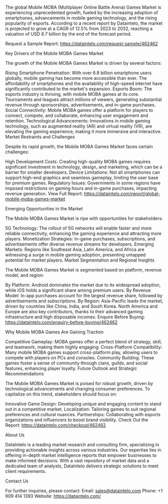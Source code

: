 The global Mobile MOBA (Multiplayer Online Battle Arena) Games Market is experiencing unprecedented growth, fueled by the increasing adoption of smartphones, advancements in mobile gaming technology, and the rising popularity of esports. According to a recent report by Dataintelo, the market is projected to grow at a CAGR of 12.5% from 2023 to 2032, reaching a valuation of USD 8.7 billion by the end of the forecast period.

Request a Sample Report: https://dataintelo.com/request-sample/462462

Key Drivers of the Mobile MOBA Games Market

The growth of the Mobile MOBA Games Market is driven by several factors:

Rising Smartphone Penetration: With over 6.8 billion smartphone users globally, mobile gaming has become more accessible than ever. The affordability of smartphones and the availability of high-speed internet have significantly contributed to the market's expansion.
Esports Boom: The esports industry is thriving, with mobile MOBA games at its core. Tournaments and leagues attract millions of viewers, generating substantial revenue through sponsorships, advertisements, and in-game purchases.
Social Connectivity: Mobile MOBA games offer a platform for players to connect, compete, and collaborate, enhancing user engagement and retention.
Technological Advancements: Innovations in mobile gaming technology, such as augmented reality (AR) and virtual reality (VR), are elevating the gaming experience, making it more immersive and interactive.
Market Restraints and Challenges

Despite its rapid growth, the Mobile MOBA Games Market faces certain challenges:

High Development Costs: Creating high-quality MOBA games requires significant investment in technology, design, and marketing, which can be a barrier for smaller developers.
Device Limitations: Not all smartphones can support high-end graphics and seamless gameplay, limiting the user base for premium games.
Regulatory Issues: Governments in some regions have imposed restrictions on gaming hours and in-game purchases, impacting revenue generation.
View Full Report: https://dataintelo.com/report/global-mobile-moba-games-market

Emerging Opportunities in the Market

The Mobile MOBA Games Market is ripe with opportunities for stakeholders:

5G Technology: The rollout of 5G networks will enable faster and more reliable connectivity, enhancing the gaming experience and attracting more players.
Monetization Strategies: In-game purchases, subscriptions, and advertisements offer diverse revenue streams for developers.
Emerging Markets: Regions like Southeast Asia, Latin America, and Africa are witnessing a surge in mobile gaming adoption, presenting untapped potential for market players.
Market Segmentation and Regional Insights

The Mobile MOBA Games Market is segmented based on platform, revenue model, and region:

By Platform: Android dominates the market due to its widespread adoption, while iOS holds a significant share among premium users.
By Revenue Model: In-app purchases account for the largest revenue share, followed by advertisements and subscriptions.
By Region: Asia-Pacific leads the market, driven by countries like China, India, and South Korea. North America and Europe are also key contributors, thanks to their advanced gaming infrastructure and high disposable incomes.
Enquire Before Buying: https://dataintelo.com/enquiry-before-buying/462462

Why Mobile MOBA Games Are Gaining Traction

Competitive Gameplay: MOBA games offer a perfect blend of strategy, skill, and teamwork, making them highly engaging.
Cross-Platform Compatibility: Many mobile MOBA games support cross-platform play, allowing users to compete with players on PCs and consoles.
Community Building: These games foster a sense of community through clans, guilds, and social features, enhancing player loyalty.
Future Outlook and Strategic Recommendations

The Mobile MOBA Games Market is poised for robust growth, driven by technological advancements and changing consumer preferences. To capitalize on this trend, stakeholders should focus on:

Innovative Game Design: Developing unique and engaging content to stand out in a competitive market.
Localization: Tailoring games to suit regional preferences and cultural nuances.
Partnerships: Collaborating with esports organizations and influencers to boost brand visibility.
Check Out the Report: https://dataintelo.com/checkout/462462

About Us

DataIntelo is a leading market research and consulting firm, specializing in providing actionable insights across various industries. Our expertise lies in offering in-depth market intelligence reports that empower businesses to make informed decisions. With a vast repository of market data and a dedicated team of analysts, DataIntelo delivers strategic solutions to meet client requirements.

Contact Us

For further inquiries, please contact:
Email: sales@dataintelo.com
Phone: +1 909 414 1393
Website: https://dataintelo.com/

